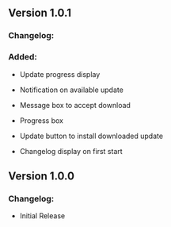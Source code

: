 ## Version 1.0.1

### Changelog:

### Added:

- Update progress display
- Notification on available update
- Message box to accept download
- Progress box
- Update button to install downloaded update

- Changelog display on first start

## Version 1.0.0

### Changelog:

- Initial Release

